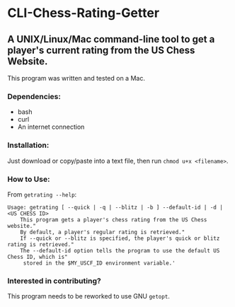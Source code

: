 # CLI-Chess-Rating-Getter
## A UNIX/Linux/Mac command-line tool to get a player's current rating from the US Chess Website.

This program was written and tested on a Mac.

### Dependencies:
 - bash
 - curl
 - An internet connection

### Installation:
Just download or copy/paste into a text file, then run `chmod u+x <filename>`.

### How to Use:
From `getrating --help`:
```
Usage: getrating [ --quick | -q | --blitz | -b ] --default-id | -d | <US CHESS ID>
    This program gets a player's chess rating from the US Chess website."
    By default, a player's regular rating is retrieved."
    If --quick or --blitz is specified, the player's quick or blitz rating is retrieved."
    The --default-id option tells the program to use the default US Chess ID, which is"
     stored in the $MY_USCF_ID environment variable.'
```
### Interested in contributing?
This program needs to be reworked to use GNU `getopt`.
